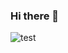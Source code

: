 ### Hi there 👋
![test]([[![image](https://user-images.githubusercontent.com/54575125/184480188-69f12a76-bc82-4e7b-9e14-042acb93b238.png)](https://images.unsplash.com/photo-1488590528505-98d2b5aba04b?ixlib=rb-1.2.1&ixid=MnwxMjA3fDB8MHxwaG90by1wYWdlfHx8fGVufDB8fHx8&auto=format&fit=crop&w=1170&q=80)](https://img.freepik.com/free-vector/tech-facebook-cover_23-2147650469.jpg?w=740&t=st=1660387553~exp=1660388153~hmac=c4bf6cf75eea54325d59a23cae5d1820ab5c5319638a3a23aed86f134f896be8))


<!--
**ronitafter/ronitafter** is a ✨ _special_ ✨ repository because its `README.md` (this file) appears on your GitHub profile.
Here are some ideas to get you started:

- 🔭 I’m currently working on ...
- 🌱 I’m currently learning ...
- 👯 I’m looking to collaborate on ...
- 🤔 I’m looking for help with ...
- 💬 Ask me about ...
- 📫 How to reach me: ...
- 😄 Pronouns: ...
- ⚡ Fun fact: ...
-->
